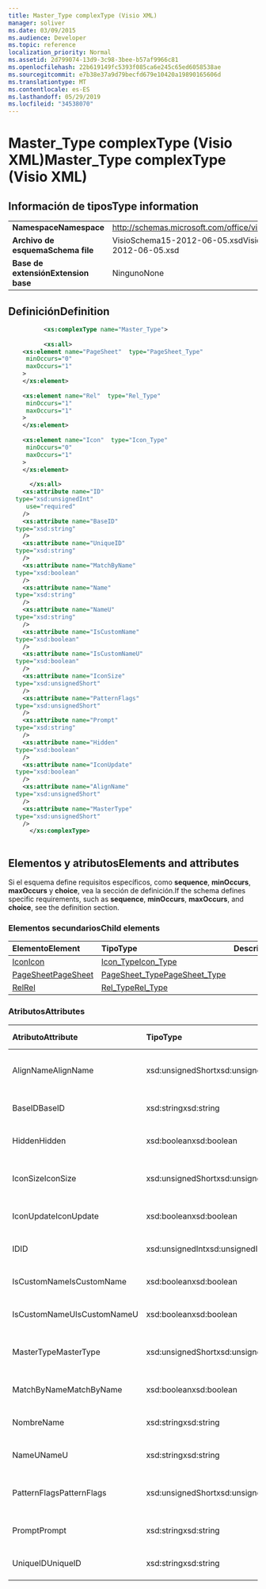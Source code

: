 ```yaml
---
title: Master_Type complexType (Visio XML)
manager: soliver
ms.date: 03/09/2015
ms.audience: Developer
ms.topic: reference
localization_priority: Normal
ms.assetid: 2d799074-13d9-3c98-3bee-b57af9966c81
ms.openlocfilehash: 22b619149fc5393f085ca6e245c65ed6058538ae
ms.sourcegitcommit: e7b38e37a9d79becfd679e10420a19890165606d
ms.translationtype: MT
ms.contentlocale: es-ES
ms.lasthandoff: 05/29/2019
ms.locfileid: "34538070"
---
```

# <a name="master_type-complextype-visio-xml"></a><span data-ttu-id="2b4f4-102">Master_Type complexType (Visio XML)</span><span class="sxs-lookup"><span data-stu-id="2b4f4-102">Master_Type complexType (Visio XML)</span></span>

## <a name="type-information"></a><span data-ttu-id="2b4f4-103">Información de tipos</span><span class="sxs-lookup"><span data-stu-id="2b4f4-103">Type information</span></span>

|||
|:-----|:-----|
|<span data-ttu-id="2b4f4-104">**Namespace**</span><span class="sxs-lookup"><span data-stu-id="2b4f4-104">**Namespace**</span></span> <br/> |http://schemas.microsoft.com/office/visio/2011/1/core  <br/> |
|<span data-ttu-id="2b4f4-105">**Archivo de esquema**</span><span class="sxs-lookup"><span data-stu-id="2b4f4-105">**Schema file**</span></span> <br/> |<span data-ttu-id="2b4f4-106">VisioSchema15-2012-06-05.xsd</span><span class="sxs-lookup"><span data-stu-id="2b4f4-106">VisioSchema15-2012-06-05.xsd</span></span>  <br/> |
|<span data-ttu-id="2b4f4-107">**Base de extensión**</span><span class="sxs-lookup"><span data-stu-id="2b4f4-107">**Extension base**</span></span> <br/> |<span data-ttu-id="2b4f4-108">Ninguno</span><span class="sxs-lookup"><span data-stu-id="2b4f4-108">None</span></span>  <br/> |
   
## <a name="definition"></a><span data-ttu-id="2b4f4-109">Definición</span><span class="sxs-lookup"><span data-stu-id="2b4f4-109">Definition</span></span>

```XML
          <xs:complexType name="Master_Type">
          
          <xs:all>
    <xs:element name="PageSheet"  type="PageSheet_Type"
     minOccurs="0"
     maxOccurs="1"
    >
    </xs:element>
    
    <xs:element name="Rel"  type="Rel_Type"
     minOccurs="1"
     maxOccurs="1"
    >
    </xs:element>
    
    <xs:element name="Icon"  type="Icon_Type"
     minOccurs="0"
     maxOccurs="1"
    >
    </xs:element>
    
      </xs:all>
    <xs:attribute name="ID"
  type="xsd:unsignedInt"
     use="required"
    />
    <xs:attribute name="BaseID"
  type="xsd:string"
    />
    <xs:attribute name="UniqueID"
  type="xsd:string"
    />
    <xs:attribute name="MatchByName"
  type="xsd:boolean"
    />
    <xs:attribute name="Name"
  type="xsd:string"
    />
    <xs:attribute name="NameU"
  type="xsd:string"
    />
    <xs:attribute name="IsCustomName"
  type="xsd:boolean"
    />
    <xs:attribute name="IsCustomNameU"
  type="xsd:boolean"
    />
    <xs:attribute name="IconSize"
  type="xsd:unsignedShort"
    />
    <xs:attribute name="PatternFlags"
  type="xsd:unsignedShort"
    />
    <xs:attribute name="Prompt"
  type="xsd:string"
    />
    <xs:attribute name="Hidden"
  type="xsd:boolean"
    />
    <xs:attribute name="IconUpdate"
  type="xsd:boolean"
    />
    <xs:attribute name="AlignName"
  type="xsd:unsignedShort"
    />
    <xs:attribute name="MasterType"
  type="xsd:unsignedShort"
    />
      </xs:complexType>
      
```

## <a name="elements-and-attributes"></a><span data-ttu-id="2b4f4-110">Elementos y atributos</span><span class="sxs-lookup"><span data-stu-id="2b4f4-110">Elements and attributes</span></span>

<span data-ttu-id="2b4f4-111">Si el esquema define requisitos específicos, como **sequence**, **minOccurs**, **maxOccurs** y **choice**, vea la sección de definición.</span><span class="sxs-lookup"><span data-stu-id="2b4f4-111">If the schema defines specific requirements, such as **sequence**, **minOccurs**, **maxOccurs**, and **choice**, see the definition section.</span></span> 
  
### <a name="child-elements"></a><span data-ttu-id="2b4f4-112">Elementos secundarios</span><span class="sxs-lookup"><span data-stu-id="2b4f4-112">Child elements</span></span>

|<span data-ttu-id="2b4f4-113">**Elemento**</span><span class="sxs-lookup"><span data-stu-id="2b4f4-113">**Element**</span></span>|<span data-ttu-id="2b4f4-114">**Tipo**</span><span class="sxs-lookup"><span data-stu-id="2b4f4-114">**Type**</span></span>|<span data-ttu-id="2b4f4-115">**Descripción**</span><span class="sxs-lookup"><span data-stu-id="2b4f4-115">**Description**</span></span>|
|:-----|:-----|:-----|
|[<span data-ttu-id="2b4f4-116">Icon</span><span class="sxs-lookup"><span data-stu-id="2b4f4-116">Icon</span></span>](icon-element-master_type-complextypevisio-xml.md) <br/> |[<span data-ttu-id="2b4f4-117">Icon_Type</span><span class="sxs-lookup"><span data-stu-id="2b4f4-117">Icon_Type</span></span>](icon_type-complextypevisio-xml.md) <br/> ||
|[<span data-ttu-id="2b4f4-118">PageSheet</span><span class="sxs-lookup"><span data-stu-id="2b4f4-118">PageSheet</span></span>](pagesheet-element-master_type-complextypevisio-xml.md) <br/> |[<span data-ttu-id="2b4f4-119">PageSheet_Type</span><span class="sxs-lookup"><span data-stu-id="2b4f4-119">PageSheet_Type</span></span>](pagesheet_type-complextypevisio-xml.md) <br/> ||
|[<span data-ttu-id="2b4f4-120">Rel</span><span class="sxs-lookup"><span data-stu-id="2b4f4-120">Rel</span></span>](rel-element-master_type-complextypevisio-xml.md) <br/> |[<span data-ttu-id="2b4f4-121">Rel_Type</span><span class="sxs-lookup"><span data-stu-id="2b4f4-121">Rel_Type</span></span>](rel_type-complextypevisio-xml.md) <br/> ||
   
### <a name="attributes"></a><span data-ttu-id="2b4f4-122">Atributos</span><span class="sxs-lookup"><span data-stu-id="2b4f4-122">Attributes</span></span>

|<span data-ttu-id="2b4f4-123">**Atributo**</span><span class="sxs-lookup"><span data-stu-id="2b4f4-123">**Attribute**</span></span>|<span data-ttu-id="2b4f4-124">**Tipo**</span><span class="sxs-lookup"><span data-stu-id="2b4f4-124">**Type**</span></span>|<span data-ttu-id="2b4f4-125">**Obligatorio**</span><span class="sxs-lookup"><span data-stu-id="2b4f4-125">**Required**</span></span>|<span data-ttu-id="2b4f4-126">**Descripción**</span><span class="sxs-lookup"><span data-stu-id="2b4f4-126">**Description**</span></span>|<span data-ttu-id="2b4f4-127">**Posibles valores**</span><span class="sxs-lookup"><span data-stu-id="2b4f4-127">**Possible values**</span></span>|
|:-----|:-----|:-----|:-----|:-----|
|<span data-ttu-id="2b4f4-128">AlignName</span><span class="sxs-lookup"><span data-stu-id="2b4f4-128">AlignName</span></span>  <br/> |<span data-ttu-id="2b4f4-129">xsd:unsignedShort</span><span class="sxs-lookup"><span data-stu-id="2b4f4-129">xsd:unsignedShort</span></span>  <br/> |<span data-ttu-id="2b4f4-130">opcional</span><span class="sxs-lookup"><span data-stu-id="2b4f4-130">optional</span></span>  <br/> ||<span data-ttu-id="2b4f4-131">Valores del tipo xsd:unsignedShort.</span><span class="sxs-lookup"><span data-stu-id="2b4f4-131">Values of the xsd:unsignedShort type.</span></span>  <br/> |
|<span data-ttu-id="2b4f4-132">BaseID</span><span class="sxs-lookup"><span data-stu-id="2b4f4-132">BaseID</span></span>  <br/> |<span data-ttu-id="2b4f4-133">xsd:string</span><span class="sxs-lookup"><span data-stu-id="2b4f4-133">xsd:string</span></span>  <br/> |<span data-ttu-id="2b4f4-134">opcional</span><span class="sxs-lookup"><span data-stu-id="2b4f4-134">optional</span></span>  <br/> ||<span data-ttu-id="2b4f4-135">Valores del tipo xsd:string.</span><span class="sxs-lookup"><span data-stu-id="2b4f4-135">Values of the xsd:string type.</span></span>  <br/> |
|<span data-ttu-id="2b4f4-136">Hidden</span><span class="sxs-lookup"><span data-stu-id="2b4f4-136">Hidden</span></span>  <br/> |<span data-ttu-id="2b4f4-137">xsd:boolean</span><span class="sxs-lookup"><span data-stu-id="2b4f4-137">xsd:boolean</span></span>  <br/> |<span data-ttu-id="2b4f4-138">opcional</span><span class="sxs-lookup"><span data-stu-id="2b4f4-138">optional</span></span>  <br/> ||<span data-ttu-id="2b4f4-139">Valores del tipo xsd:boolean.</span><span class="sxs-lookup"><span data-stu-id="2b4f4-139">Values of the xsd:boolean type.</span></span>  <br/> |
|<span data-ttu-id="2b4f4-140">IconSize</span><span class="sxs-lookup"><span data-stu-id="2b4f4-140">IconSize</span></span>  <br/> |<span data-ttu-id="2b4f4-141">xsd:unsignedShort</span><span class="sxs-lookup"><span data-stu-id="2b4f4-141">xsd:unsignedShort</span></span>  <br/> |<span data-ttu-id="2b4f4-142">opcional</span><span class="sxs-lookup"><span data-stu-id="2b4f4-142">optional</span></span>  <br/> ||<span data-ttu-id="2b4f4-143">Valores del tipo xsd:unsignedShort.</span><span class="sxs-lookup"><span data-stu-id="2b4f4-143">Values of the xsd:unsignedShort type.</span></span>  <br/> |
|<span data-ttu-id="2b4f4-144">IconUpdate</span><span class="sxs-lookup"><span data-stu-id="2b4f4-144">IconUpdate</span></span>  <br/> |<span data-ttu-id="2b4f4-145">xsd:boolean</span><span class="sxs-lookup"><span data-stu-id="2b4f4-145">xsd:boolean</span></span>  <br/> |<span data-ttu-id="2b4f4-146">opcional</span><span class="sxs-lookup"><span data-stu-id="2b4f4-146">optional</span></span>  <br/> ||<span data-ttu-id="2b4f4-147">Valores del tipo xsd:boolean.</span><span class="sxs-lookup"><span data-stu-id="2b4f4-147">Values of the xsd:boolean type.</span></span>  <br/> |
|<span data-ttu-id="2b4f4-148">ID</span><span class="sxs-lookup"><span data-stu-id="2b4f4-148">ID</span></span>  <br/> |<span data-ttu-id="2b4f4-149">xsd:unsignedInt</span><span class="sxs-lookup"><span data-stu-id="2b4f4-149">xsd:unsignedInt</span></span>  <br/> |<span data-ttu-id="2b4f4-150">necesario</span><span class="sxs-lookup"><span data-stu-id="2b4f4-150">required</span></span>  <br/> ||<span data-ttu-id="2b4f4-151">Valores del tipo xsd:unsignedInt.</span><span class="sxs-lookup"><span data-stu-id="2b4f4-151">Values of the xsd:unsignedInt type.</span></span>  <br/> |
|<span data-ttu-id="2b4f4-152">IsCustomName</span><span class="sxs-lookup"><span data-stu-id="2b4f4-152">IsCustomName</span></span>  <br/> |<span data-ttu-id="2b4f4-153">xsd:boolean</span><span class="sxs-lookup"><span data-stu-id="2b4f4-153">xsd:boolean</span></span>  <br/> |<span data-ttu-id="2b4f4-154">opcional</span><span class="sxs-lookup"><span data-stu-id="2b4f4-154">optional</span></span>  <br/> ||<span data-ttu-id="2b4f4-155">Valores del tipo xsd:boolean.</span><span class="sxs-lookup"><span data-stu-id="2b4f4-155">Values of the xsd:boolean type.</span></span>  <br/> |
|<span data-ttu-id="2b4f4-156">IsCustomNameU</span><span class="sxs-lookup"><span data-stu-id="2b4f4-156">IsCustomNameU</span></span>  <br/> |<span data-ttu-id="2b4f4-157">xsd:boolean</span><span class="sxs-lookup"><span data-stu-id="2b4f4-157">xsd:boolean</span></span>  <br/> |<span data-ttu-id="2b4f4-158">opcional</span><span class="sxs-lookup"><span data-stu-id="2b4f4-158">optional</span></span>  <br/> ||<span data-ttu-id="2b4f4-159">Valores del tipo xsd:boolean.</span><span class="sxs-lookup"><span data-stu-id="2b4f4-159">Values of the xsd:boolean type.</span></span>  <br/> |
|<span data-ttu-id="2b4f4-160">MasterType</span><span class="sxs-lookup"><span data-stu-id="2b4f4-160">MasterType</span></span>  <br/> |<span data-ttu-id="2b4f4-161">xsd:unsignedShort</span><span class="sxs-lookup"><span data-stu-id="2b4f4-161">xsd:unsignedShort</span></span>  <br/> |<span data-ttu-id="2b4f4-162">opcional</span><span class="sxs-lookup"><span data-stu-id="2b4f4-162">optional</span></span>  <br/> ||<span data-ttu-id="2b4f4-163">Valores del tipo xsd:unsignedShort.</span><span class="sxs-lookup"><span data-stu-id="2b4f4-163">Values of the xsd:unsignedShort type.</span></span>  <br/> |
|<span data-ttu-id="2b4f4-164">MatchByName</span><span class="sxs-lookup"><span data-stu-id="2b4f4-164">MatchByName</span></span>  <br/> |<span data-ttu-id="2b4f4-165">xsd:boolean</span><span class="sxs-lookup"><span data-stu-id="2b4f4-165">xsd:boolean</span></span>  <br/> |<span data-ttu-id="2b4f4-166">opcional</span><span class="sxs-lookup"><span data-stu-id="2b4f4-166">optional</span></span>  <br/> ||<span data-ttu-id="2b4f4-167">Valores del tipo xsd:boolean.</span><span class="sxs-lookup"><span data-stu-id="2b4f4-167">Values of the xsd:boolean type.</span></span>  <br/> |
|<span data-ttu-id="2b4f4-168">Nombre</span><span class="sxs-lookup"><span data-stu-id="2b4f4-168">Name</span></span>  <br/> |<span data-ttu-id="2b4f4-169">xsd:string</span><span class="sxs-lookup"><span data-stu-id="2b4f4-169">xsd:string</span></span>  <br/> |<span data-ttu-id="2b4f4-170">opcional</span><span class="sxs-lookup"><span data-stu-id="2b4f4-170">optional</span></span>  <br/> ||<span data-ttu-id="2b4f4-171">Valores del tipo xsd:string.</span><span class="sxs-lookup"><span data-stu-id="2b4f4-171">Values of the xsd:string type.</span></span>  <br/> |
|<span data-ttu-id="2b4f4-172">NameU</span><span class="sxs-lookup"><span data-stu-id="2b4f4-172">NameU</span></span>  <br/> |<span data-ttu-id="2b4f4-173">xsd:string</span><span class="sxs-lookup"><span data-stu-id="2b4f4-173">xsd:string</span></span>  <br/> |<span data-ttu-id="2b4f4-174">opcional</span><span class="sxs-lookup"><span data-stu-id="2b4f4-174">optional</span></span>  <br/> ||<span data-ttu-id="2b4f4-175">Valores del tipo xsd:string.</span><span class="sxs-lookup"><span data-stu-id="2b4f4-175">Values of the xsd:string type.</span></span>  <br/> |
|<span data-ttu-id="2b4f4-176">PatternFlags</span><span class="sxs-lookup"><span data-stu-id="2b4f4-176">PatternFlags</span></span>  <br/> |<span data-ttu-id="2b4f4-177">xsd:unsignedShort</span><span class="sxs-lookup"><span data-stu-id="2b4f4-177">xsd:unsignedShort</span></span>  <br/> |<span data-ttu-id="2b4f4-178">opcional</span><span class="sxs-lookup"><span data-stu-id="2b4f4-178">optional</span></span>  <br/> ||<span data-ttu-id="2b4f4-179">Valores del tipo xsd:unsignedShort.</span><span class="sxs-lookup"><span data-stu-id="2b4f4-179">Values of the xsd:unsignedShort type.</span></span>  <br/> |
|<span data-ttu-id="2b4f4-180">Prompt</span><span class="sxs-lookup"><span data-stu-id="2b4f4-180">Prompt</span></span>  <br/> |<span data-ttu-id="2b4f4-181">xsd:string</span><span class="sxs-lookup"><span data-stu-id="2b4f4-181">xsd:string</span></span>  <br/> |<span data-ttu-id="2b4f4-182">opcional</span><span class="sxs-lookup"><span data-stu-id="2b4f4-182">optional</span></span>  <br/> ||<span data-ttu-id="2b4f4-183">Valores del tipo xsd:string.</span><span class="sxs-lookup"><span data-stu-id="2b4f4-183">Values of the xsd:string type.</span></span>  <br/> |
|<span data-ttu-id="2b4f4-184">UniqueID</span><span class="sxs-lookup"><span data-stu-id="2b4f4-184">UniqueID</span></span>  <br/> |<span data-ttu-id="2b4f4-185">xsd:string</span><span class="sxs-lookup"><span data-stu-id="2b4f4-185">xsd:string</span></span>  <br/> |<span data-ttu-id="2b4f4-186">opcional</span><span class="sxs-lookup"><span data-stu-id="2b4f4-186">optional</span></span>  <br/> ||<span data-ttu-id="2b4f4-187">Valores del tipo xsd:string.</span><span class="sxs-lookup"><span data-stu-id="2b4f4-187">Values of the xsd:string type.</span></span>  <br/> |
   

